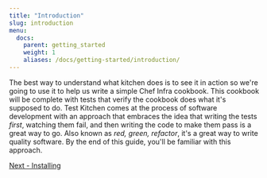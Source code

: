 ```yaml
---
title: "Introduction"
slug: introduction
menu:
  docs:
    parent: getting_started
    weight: 1
    aliases: /docs/getting-started/introduction/
---
```


The best way to understand what kitchen does is to see it in action so we're going to use it to help us write a simple Chef Infra cookbook. This cookbook will be complete with tests that verify the cookbook does what it's supposed to do. Test Kitchen comes at the process of software development with an approach that embraces the idea that writing the tests *first*, watching them fail, and then writing the code to make them pass is a great way to go. Also known as *red, green, refactor*, it's a great way to write quality software. By the end of this guide, you'll be familiar with this approach.

<div class="sidebar--footer">
<a class="button primary-cta" href="/docs/getting-started/installing">Next - Installing</a>
</div>
